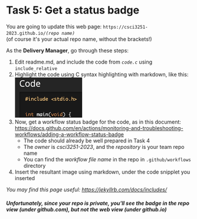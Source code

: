 # Task 5: Get a status badge

You are going to update this web page: `https://csci3251-2023.github.io/`*`(repo name)`* 
<br>
(of course it's your actual repo name, without the brackets!)

As the **Delivery Manager**, go through these steps:

1. Edit readme.md, and include the code from *`code.c`* using `include_relative`
2. Highlight the code using C syntax highlighting with markdown, like this:\
	![Task 5](task5.png)
3. Now, get a workflow status badge for the code, as in this document: https://docs.github.com/en/actions/monitoring-and-troubleshooting-workflows/adding-a-workflow-status-badge
	* The code should already be well prepared in Task 4
	* The *owner* is _csci3251-2023_, and the *repository* is your team repo name
	* You can find the *workflow file name* in the repo in `.github/workflows` directory
4. Insert the resultant image using markdown, under the code snipplet you inserted

_You may find this page useful: https://jekyllrb.com/docs/includes/_

##### Unfortunately, since your repo is private, you'll see the badge in the repo view (under github.com), but not the web view (under github.io)
